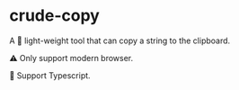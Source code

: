 # crude-copy

A 🚀 light-weight tool that can copy a string to the clipboard.

⚠️ Only support modern browser.

🔑 Support Typescript.